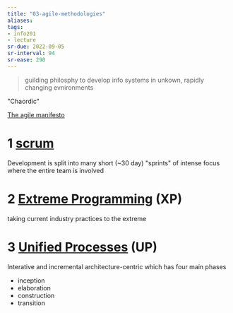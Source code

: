 ```yaml
---
title: "03-agile-methodologies"
aliases: 
tags: 
- info201
- lecture
sr-due: 2022-09-05
sr-interval: 94
sr-ease: 290
---
```


> guilding philosphy to develop info systems in unkown, rapidly changing evnironments

"Chaordic"

[The agile manifesto](https://www.agilealliance.org/agile101/the-agile-manifesto)

# 1 [scrum](notes/scrum.md)
Development is split into many short (~30 day) "sprints" of intense focus where the entire team is involved

# 2 [Extreme Programming](notes/extreme-programming.md) (XP)
taking current industry practices to the extreme

# 3 [Unified Processes](notes/unified-processes.md) (UP)
Interative and incremental  architecture-centric which has four main phases
- inception
- elaboration
- construction
- transition
